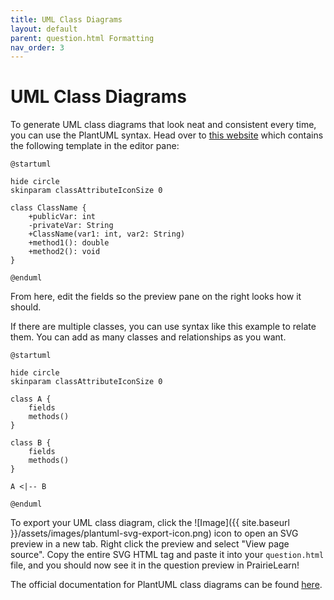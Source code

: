 ```yaml
---
title: UML Class Diagrams
layout: default
parent: question.html Formatting
nav_order: 3
---
```


# UML Class Diagrams

To generate UML class diagrams that look neat and consistent every time, you can use the PlantUML syntax. Head over to [this website](https://editor.plantuml.com/uml/JO-n3i8m34HtVuN7Le14EtOgOc9XgSIU9XQrID8gSJk0-7VIL20yMDRptKdNHb51PcS11ZQ4ceEs1F71Vb91ETHMnNWI2TpFGXSz-ewVX4U0_C7pkg_A4Ru0q-ockRUiRoeqo5uoEqo15oMKOPUY_7tJ_ip5eaAL3NjCP_sLbPlEaGoZgOgoGJEcVFh7zOgNaGsy0Lho9hNv0000) which contains the following template in the editor pane:

```
@startuml

hide circle
skinparam classAttributeIconSize 0

class ClassName {
    +publicVar: int
    -privateVar: String
    +ClassName(var1: int, var2: String)
    +method1(): double
    +method2(): void
}

@enduml
```

From here, edit the fields so the preview pane on the right looks how it should.

If there are multiple classes, you can use syntax like this example to relate them. You can add as many classes and relationships as you want.

```
@startuml

hide circle
skinparam classAttributeIconSize 0

class A {
    fields
    methods()
}

class B {
    fields
    methods()
}

A <|-- B

@enduml
```

To export your UML class diagram, click the ![Image]({{ site.baseurl }}/assets/images/plantuml-svg-export-icon.png) icon to open an SVG preview in a new tab. Right click the preview and select "View page source". Copy the entire SVG HTML tag and paste it into your `question.html` file, and you should now see it in the question preview in PrairieLearn!

The official documentation for PlantUML class diagrams can be found [here](https://plantuml.com/class-diagram).